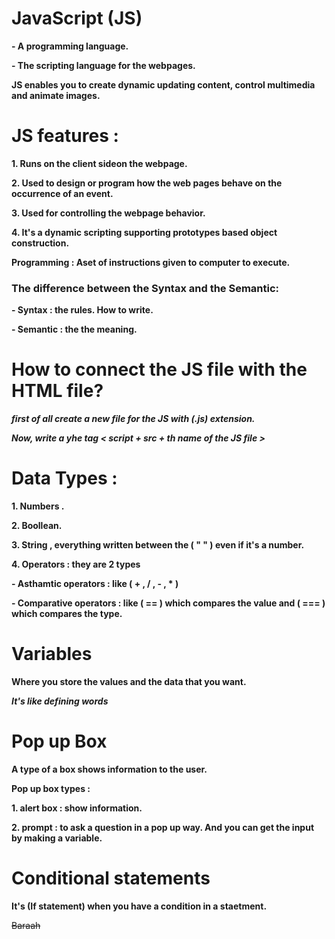 # JavaScript (JS) 

**- A programming language.**

**- The scripting language for the webpages.**

**JS enables you to create dynamic updating content, control multimedia and animate images.**

# JS features : 

**1. Runs on the client sideon the webpage.**

**2. Used to design or program how the web pages behave on the occurrence of an event.**

**3. Used for controlling the webpage behavior.**

**4. It's a dynamic scripting supporting prototypes based object construction.**

**Programming : Aset of instructions given to computer to execute.**

### The difference between the Syntax and the Semantic: 

**- Syntax : the rules. How to write.**

**- Semantic : the the meaning.**

# How to connect the JS file with the HTML file?

***first of all create a new file for the JS with (.js) extension.***

***Now, write a yhe tag < script + src + th name of the JS file >***

# Data Types : 

**1. Numbers .**

**2. Boollean.**

**3. String , everything written between the ( " " ) even if it's a number.**

**4. Operators : they are 2 types**
 
 **- Asthamtic operators : like ( + , / , - , * )**

 **- Comparative operators : like ( == ) which compares the value and ( === ) which compares the type.**

 # Variables 

 **Where you store the values and the data that you want.**

 ***It's like defining words***

# Pop up Box 

**A type of a box shows information to the user.**

**Pop up box types :**

**1.  alert box : show information.**

**2. prompt : to ask a question in a pop up way. And you can get the input by making a variable.**

# Conditional statements 

**It's (If statement) when you have a condition in a staetment.** 


~~Baraah~~ 
